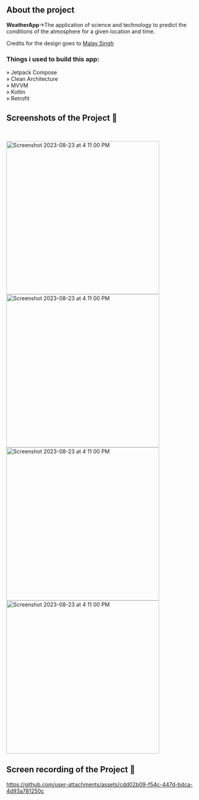 <h2>About the project</h2>

<p><b>WeatherApp</b>->The application of science and technology to predict the conditions of the atmosphere for a given location and time.</p>

<p>Credits for the design goes to <a href=https://www.linkedin.com/in/malay-singh-73881322b/'>Malay Singh</a></p>

<h3>Things i used to build this app:</h3>
» Jetpack Compose <br>
» Clean Architecture  <br>
» MVVM  <br>
» Kotlin  <br>
» Retrofit  <br>

<h2>Screenshots of the Project 📸</h2>
<br>

<img width="400" alt="Screenshot 2023-08-23 at 4 11 00 PM" src="https://github.com/user-attachments/assets/2969ce2d-943b-4f93-b3f6-0faeccbfe464"><br>
<img width="400" alt="Screenshot 2023-08-23 at 4 11 00 PM" src="https://github.com/user-attachments/assets/166fb250-1a78-4a75-a02c-87c90aa604f1"><br>
<img width="400" alt="Screenshot 2023-08-23 at 4 11 00 PM" src="https://github.com/user-attachments/assets/f0df8f7f-03dc-43ee-89f0-e779f2d76f3c"><br>
<img width="400" alt="Screenshot 2023-08-23 at 4 11 00 PM" src="https://github.com/user-attachments/assets/ce31f15b-b2e9-4acb-843c-3e3561dc2e45"><br>

<h2>Screen recording of the Project 📸</h2>

https://github.com/user-attachments/assets/cdd02b09-f54c-447d-bdca-4d93a781250c


